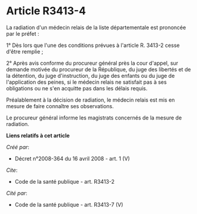 # Article R3413-4

La radiation d'un médecin relais de la liste départementale est prononcée par le préfet : 

1° Dès lors que l'une des conditions prévues à l'article R. 3413-2 cesse d'être remplie ; 

2° Après avis conforme du procureur général près la cour d'appel, sur demande motivée du procureur de la République, du juge
des libertés et de la détention, du juge d'instruction, du juge des enfants ou du juge de l'application des peines, si le
médecin relais ne satisfait pas à ses obligations ou ne s'en acquitte pas dans les délais requis. 

Préalablement à la décision de radiation, le médecin relais est mis en mesure de faire connaître ses observations. 

Le procureur général informe les magistrats concernés de la mesure de radiation.

**Liens relatifs à cet article**

_Créé par_:

  - Décret n°2008-364 du 16 avril 2008 - art. 1 (V)

_Cite_:

  - Code de la santé publique - art. R3413-2

_Cité par_:

  - Code de la santé publique - art. R3413-7 (V)
